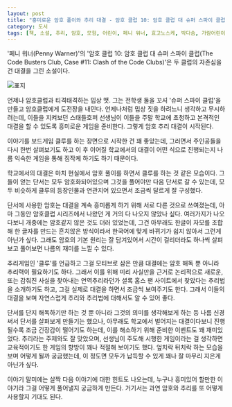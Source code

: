 ```yaml
---
layout: post
title: "흥미로운 암호 풀이와 추리 대결 - 암호 클럽 10: 암호 클럽 대 슈퍼 스파이 클럽"
category: 도서
tags: [책, 소설, 추리, 암호, 모험, 어린이, 페니 워너, 효고노스케, 박다솜, 가람어린이, 서평]
---
```


'페니 워너(Penny Warner)'의
'암호 클럽 10: 암호 클럽 대 슈퍼 스파이 클럽(The Code Busters Club, Case #11: Clash of the Code Clubs)'은
두 클럽의 자존심을 건 대결을 그린 소설이다.

![표지](https://lh3.googleusercontent.com/xoUD8oY9W12jObWKvgOSWA1kvh3Y3CWz2pfvd6697DuRyDnEYMz63IaPDo3h1yrpjcsql3XadQRXvQ=s480)

언제나 암호클럽과 티격태격하는 밉상 맷.
그는 전학생 둘을 꼬셔 '슈퍼 스파이 클럽'을 만들고 암호클럽에게 도전장을 내민다.
언제나처럼 밉상 짓을 하려느니 생각하고 무시하려는데,
이들을 지켜보던 스태들호퍼 선생님이 이들을 주말 학교에 초청하고
본격적인 대결을 할 수 있도록 흥미로운 게임을 준비한다.
그렇게 암호 추리 대결이 시작된다.

이야기를 보드게임 클루를 하는 장면으로 시작한 건 꽤 좋았는데,
그러면서 주인공들을 다시 한번 살펴보기도 하고
이 후 이어질 학교에서의 대결이 어떤 식으로 진행되는지
나름 익숙한 게임을 통해 짐작케 하기도 하기 때문이다.

학교에서의 대결은 마치 현실에서 암호 풀이를 하면서 클루를 하는 것 같은 모습이다.
그들이 얻는 단서는 모두 암호화되어있으며
그것을 풀어야만 다음 단서로 갈 수 있는데,
모두 비슷하게 클루의 등장인물과 연관지어 있으면서 조금씩 달르게 잘 구성했다.

단서에 사용한 암호는 대결을 계속 흥미롭게 하기 위해 서로 다른 것으로 쓰여졌는데,
아마 그동안 암호클럽 시리즈에서 나왔던 게 거의 다 나오지 않았나 싶다.
여러가지가 나오다보니 개중에는 암호같지 않은 것도 더러 있었는데,
그건 아무래도 한글이 자모를 조합해 한 글자를 만드는 흔치않은 방식이라서
한국어에 맞게 바뀌기가 쉽지 않아서 그런게 아닌가 싶다.
그래도 암호의 기본 원리는 잘 담겨있어서
시간이 걸리더라도 하나씩 살펴보고 풀어보면 나름의 재미를 느낄 수 있다.

추리게임인 '클루'를 언급하고 그걸 모티브로 삼은 만큼
대결에는 암호 해독 뿐 아니라 추리력이 필요하기도 하다.
그래서 이를 위해 미리 사실만을 근거로 논리적으로 새로운, 또는 감춰진 사실을 찾아내는 연역추리라던가
셜록 홈스 팬 사이트에서 찾았다는 추리법을 소개하기도 하고,
그걸 실제로 대결을 하면서 조금씩 보여주기도 한다.
그래서 이들의 대결을 보며 자연스럽게 추리와 추리법에 대해서도 알 수 있어 좋다.

단서를 단지 해독하기만 하는 것 뿐 아니라 그것의 의미를 생각해보게 하는 등
나름 신경써서 단서를 살펴보게 만들기는 했으나,
아무래도 학교에서 벌어지는 대결이다보니 진행될수록 조금 긴장감이 떨어기도 하는데,
이를 해소하기 위해 준비한 이벤트도 꽤 재미있었다.
추리라는 주제와도 잘 맞았으며,
선생님이 주도해 시행한 게임이라는 걸 생각하면
교육적이기도 한 게임의 향방이 꽤나 적절해 보이기도 했다.
엎치락 뒤치락 하는 모습을 보며 어떻게 될까 궁금했는데,
이 정도면 모두가 납득할 수 있게 꽤나 잘 마무리 지은게 아닌가 싶다.

이야기 말미에는 살짝 다음 이야기에 대한 힌트도 나오는데,
누구나 흥미있어 할만한 이야기라 그걸 어떻게 풀어낼지 궁금하게 만든다.
거기서는 과연 암호와 추리를 또 어떻게 사용할지 기대도 된다.
